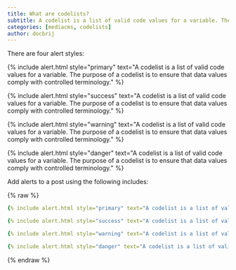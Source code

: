 ```yaml
---
title: What are codelists?
subtitle: A codelist is a list of valid code values for a variable. The purpose of a codelist is to ensure that data values comply with controlled terminology.
categories: [mediacms, codelists]
author: docbrij
---
```


There are four alert styles:

{% include alert.html style="primary" text="A codelist is a list of valid code values for a variable. The purpose of a codelist is to ensure that data values comply with controlled terminology." %}

{% include alert.html style="success" text="A codelist is a list of valid code values for a variable. The purpose of a codelist is to ensure that data values comply with controlled terminology." %}

{% include alert.html style="warning" text="A codelist is a list of valid code values for a variable. The purpose of a codelist is to ensure that data values comply with controlled terminology." %}

{% include alert.html style="danger" text="A codelist is a list of valid code values for a variable. The purpose of a codelist is to ensure that data values comply with controlled terminology." %}

Add alerts to a post using the following includes:

{% raw %}
```yaml
{% include alert.html style="primary" text="A codelist is a list of valid code values for a variable. The purpose of a codelist is to ensure that data values comply with controlled terminology." %}

{% include alert.html style="success" text="A codelist is a list of valid code values for a variable. The purpose of a codelist is to ensure that data values comply with controlled terminology." %}

{% include alert.html style="warning" text="A codelist is a list of valid code values for a variable. The purpose of a codelist is to ensure that data values comply with controlled terminology." %}

{% include alert.html style="danger" text="A codelist is a list of valid code values for a variable. The purpose of a codelist is to ensure that data values comply with controlled terminology." %}
```
{% endraw %}


